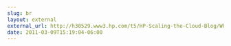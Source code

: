 ```yaml
---
slug: br
layout: external
external_url: http://h30529.www3.hp.com/t5/HP-Scaling-the-Cloud-Blog/Why-Cloud-Why-HP/ba-p/7
date: 2011-03-09T15:19:04-06:00
---
```

